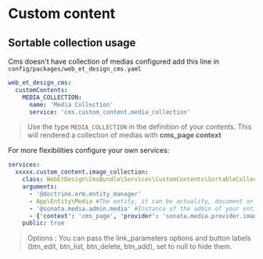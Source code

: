 # Custom content

## Sortable collection usage

Cms doesn't have collection of medias configured add this line in `config/packages/web_et_design_cms.yaml`

```yaml
web_et_design_cms:
  customContents:
    MEDIA_COLLECTION:
      name: 'Media Collection'
      service: 'cms.custom_content.media_collection'
```
> Use the type `MEDIA_COLLECTION` in the definition of your contents.
> This will rendered a collection of medias with **cms_page context**

For more flexibilities configure your own services:

```yaml
services:
  xxxxx.custom_content.image_collection:
    class: WebEtDesign\CmsBundle\Services\CustomContents\SortableCollection
    arguments:
      - '@doctrine.orm.entity_manager'
      - App\Entity\Media #The entity, it can be actuality, document or whatever you want.
      - '@sonata.media.admin.media' #Instance of the admin of your entity
      - {'context': 'cms_page', 'provider': 'sonata.media.provider.image', 'hide_context': true, btn_delete: false} #options *
    public: true
``` 

> Options : You can pass the link_parameters options and button labels (btn_edit, btn_list, btn_delete, btn_add), set to null to hide them.
